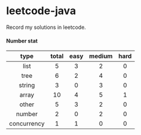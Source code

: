 # leetcode-java
Record my solutions in leetcode.

#### Number stat
| type | total | easy | medium | hard |
| :---: | :-: | :-: | :-: | :-: |
| list | 5 | 3 | 2 | 0 |
| tree | 6 | 2 | 4 | 0 |
| string | 3 | 0 | 3 | 0 |
| array | 10 | 4 | 5 | 1 |
| other | 5 | 3 | 2 | 0 |
| number | 2 | 0 | 2 | 0 |
| concurrency | 1 | 1 | 0 | 0 |

